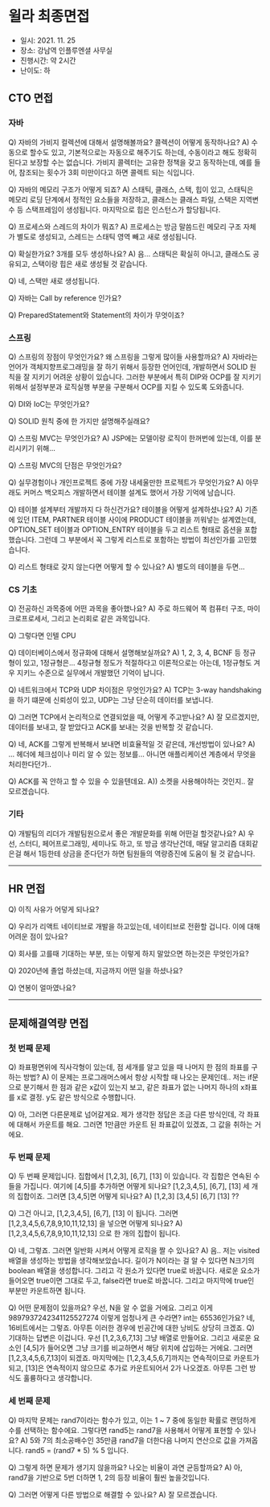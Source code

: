 # 윌라 최종면접

- 일시: 2021. 11. 25
- 장소: 강남역 인플루엔셜 사무실
- 진행시간: 약 2시간
- 난이도: 하

## CTO 면접

### 자바

Q) 자바의 가비지 컬렉션에 대해서 설명해볼까요? 콜렉션이 어떻게 동작하나요?
A) 수동으로 할수도 있고, 기본적으로는 자동으로 해주기도 하는데, 수동이라고 해도 정확히 된다고 보장할 수는 없습니다. 가비지 콜렉터는 고유한 정책을 갖고 동작하는데, 예를 들어, 참조되는 횟수가 3회 미만이다고 하면 콜렉트 되는 식입니다.

Q) 자바의 메모리 구조가 어떻게 되죠?
A) 스태틱, 클래스, 스택, 힙이 있고, 스태틱은 메모리 로딩 단계에서 정적인 요소들을 저장하고, 클래스는 클래스 파일, 스택은 지역변수 등 스택프레임이 생성됩니다. 마지막으로 힙은 인스턴스가 할당됩니다. 

Q) 프로세스와 스레드의 차이가 뭐죠?
A) 프로세스는 방금 말씀드린 메모리 구조 자체가 별도로 생성되고, 스레드는 스태틱 영역 빼고 새로 생성됩니다.

Q) 확실한가요? 3개를 모두 생성하나요?
A) 음... 스태틱은 확실히 아니고, 클래스도 공유되고, 스택이랑 힙은 새로 생성될 것 같습니다.

Q) 네, 스택만 새로 생성됩니다.

Q) 자바는 Call by reference 인가요?

Q) PreparedStatement와 Statement의 차이가 무엇이죠?

### 스프링

Q) 스프링의 장점이 무엇인가요? 왜 스프링을 그렇게 많이들 사용할까요?
A) 자바라는 언어가 객체지향프로그래밍을 잘 하기 위해서 등장한 언어인데, 개발하면서 SOLID 원칙을 잘 지키기 어려운 상황이 있습니다. 그러한 부분에서 특히 DIP와 OCP를 잘 지키기 위해서 설정부분과 로직실행 부분을 구분해서 OCP를 지킬 수 있도록 도와줍니다. 

Q) DI와 IoC는 무엇인가요?

Q) SOLID 원칙 중에 한 가지만 설명해주실래요?

Q) 스프링 MVC는 무엇인가요?
A) JSP에는 모델이랑 로직이 한꺼번에 있는데, 이를 분리시키기 위해...

Q) 스프링 MVC의 단점은 무엇인가요?

Q) 실무경험이나 개인프로젝트 중에 가장 내세울만한 프로젝트가 무엇인가요?
A) 아무래도 커머스 백오피스 개발하면서 테이블 설계도 했어서 가장 기억에 남습니다.

Q) 테이블 설계부터 개발까지 다 하신건가요? 테이블을 어떻게 설계하셨나요?
A) 기존에 있던 ITEM, PARTNER 테이블 사이에 PRODUCT 테이블을 끼워넣는 설계였는데, OPTION_SET 테이블과 OPTION_ENTRY 테이블을 두고 리스트 형태로 옵션을 포합했습니다. 그런데 그 부분에서 꼭 그렇게 리스트로 포함하는 방법이 최선인가를 고민했습니다.

Q) 리스트 형태로 갖지 않는다면 어떻게 할 수 있나요?
A) 별도의 테이블을 두면...

### CS 기초
Q) 전공하신 과목중에 어떤 과목을 좋아했나요?
A) 주로 하드웨어 쪽 컴퓨터 구조, 마이크로프로세서, 그리고 논리회로 같은 과목입니다.

Q) 그렇다면 인텔 CPU 

Q) 데이터베이스에서 정규화에 대해서 설명해보실까요?
A) 1, 2, 3, 4, BCNF 등 정규형이 있고, 1정규형은... 4정규형 정도가 적절하다고 이론적으로는 아는데, 1정규형도 겨우 지키느 수준으로 실무에서 개발했던 기억이 납니다.


Q) 네트워크에서 TCP와 UDP 차이점은 무엇인가요?
A) TCP는 3-way handshaking을 하기 떄문에 신뢰성이 있고, UDP는 그냥 단순히 데이터를 보냅니다.

Q) 그러면 TCP에서 논리적으로 연결되었을 때, 어떻게 주고받나요?
A) 잘 모르겠지만, 데이터를 보내고, 잘 받았다고 ACK를 보내는 것을 반복할 것 같습니다.

Q) 네, ACK를 그렇게 반복해서 보내면 비효율적일 것 같은데, 개선방법이 있나요?
A) ... 헤더에 체크섬이나 미리 알 수 있는 정보를... 아니면 애플리케이션 계층에서 무엇을 처리한다던가..

Q) ACK를 꼭 안하고 할 수 있을 수 있을텐데요.
A)) 소켓을 사용해야하는 것인지.. 잘 모르겠습니다.

### 기타

Q) 개발팀의 리더가 개발팀원으로서 좋은 개발문화를 위해 어떤걸 할것같나요?
A) 우선, 스터디, 페어프로그래밍, 세미나도 하고, 또 방금 생각난건데, 매달 알고리즘 대회같은걸 해서 1등한테 상금을 준다던가 하면 팀원들의 역량증진에 도움이 될 것 같습니다.

---

## HR 면접

Q) 이직 사유가 어덯게 되나요?

Q) 우리가 리액트 네이티브로 개발을 하고있는데, 네이티브로 전환할 겁니다. 이에 대해 어려운 점이 있나요?

Q) 회사를 고를때 기대하는 부분, 또는 이렇게 하지 말았으면 하는것은 무엇인가요?

Q) 2020년에 졸업 하셨는데, 지금까지 어떤 일을 하셨나요?

Q) 연봉이 얼마였나요?

---

## 문제해결역량 면접

### 첫 번째 문제

Q) 좌표평면위에 직사각형이 있는데, 점 세개를 알고 있을 때 나머지 한 점의 좌표를 구하는 방법?
A) 이 문제는 프로그래머스에서 항상 시작할 때 나오는 문제인데.. 저는 if문으로 분기해서 한 점과 같은 x값이 있는지 보고, 같은 좌표가 없는 나머지 하나의 x좌표를 x로 결정. y도 같은 방식으로 수행합니다. 

Q) 아, 그러면 다른문제로 넘어갈게요. 제가 생각한 정답은 조금 다른 방식인데, 각 좌표에 대해서 카운트를 해요. 그러면 1만큼만 카운트 된 좌표값이 있겠죠, 그 값을 취하는 거에요.

### 두 번째 문제

Q) 두 번째 문제입니다. 집합에서 [1,2,3], [6,7], [13] 이 있습니다. 각 집합은 연속된 수들을 가집니다. 여기에 [4,5]를 추가하면 어떻게 되나요? [1,2,3,4,5], [6,7], [13] 세 개의 집합이죠. 그러면 [3,4,5]면 어떻게 되나요?
A) [1,2,3] [3,4,5] [6,7] [13] ??

Q) 그건 아니고, [1,2,3,4,5], [6,7], [13] 이 됩니다. 그러면 [1,2,3,4,5,6,7,8,9,10,11,12,13] 을 넣으면 어떻게 되나요?
A) [1,2,3,4,5,6,7,8,9,10,11,12,13] 으로 한 개의 집합이 됩니다.

Q) 네, 그렇죠. 그러면 일반화 시켜서 어떻게 로직을 짤 수 있나요?
A) 음.. 저는 visited 배열을 생성하는 방법을 생각해보았습니다. 길이가 N이라는 걸 알 수 있다면 N크기의 boolean 배열을 생성합니다. 그리고 각 원소가 있다면 true로 바꿉니다. 새로운 요소가 들어오면 true이면 그대로 두고, false라면 true로 바꿉니다. 그리고 마지막에 true인 부분만 카운트하면 됩니다.

Q) 어떤 문제점이 있을까요? 우선, N을 알 수 없을 거에요. 그리고 이게 9897937242341125527274 이렇게 엄청나게 큰 수라면? int는 65536인가요? 네, 16비트에서는 그렇죠. 아무튼 이러한 경우에 빈공간에 대한 낭비도 상당히 크겠죠.
Q) 기대하는 답변은 이겁니다. 우선 [1,2,3,6,7,13] 그냥 배열로 만들어요. 그리고 새로운 요소인 [4,5]가 들어오면 그냥 크기를 비교하면서 해당 위치에 삽입하는 거에요. 그러면 [1,2,3,4,5,6,7,13]이 되겠죠. 마지막에는 [1,2,3,4,5,6,7]까지는 연속적이므로 카운트가 되고, [13]은 연속적이지 않으므로 추가로 카운트되어서 2가 나오겠죠. 아무튼 그런 방식도 훌륭하다고 생각합니다.

### 세 번째 문제

Q) 마지막 문제는 rand7이라는 함수가 있고, 이는 1 ~ 7 중에 동일한 확률로 랜덤하게 수를 선택하는 함수에요.
그렇다면 rand5는 rand7을 사용해서 어떻게 표현할 수 있나요?
A) 5와 7의 최소공배수인 35만큼 rand7을 더한다음 나머지 연산으로 값을 가져옵니다. rand5 = (rand7 * 5) % 5 입니다.

Q) 그렇게 하면 문제가 생기지 않을까요? 나오는 비율이 과연 균등할까요?
A) 아, rand7을 기반으로 5번 더하면 1, 2의 등장 비율이 훨씬 높을것입니다.

Q) 그러면 어떻게 다른 방법으로 해결할 수 있나요?
A) 잘 모르겠습니다.
